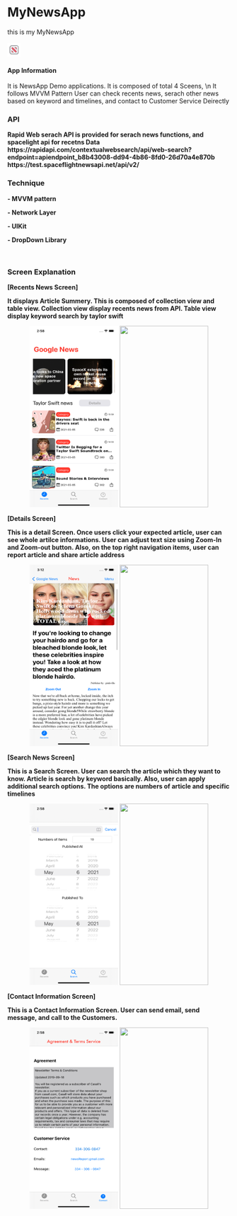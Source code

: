 # MyNewsApp
this is my MyNewsApp
<br></br>
<img src = "https://github.com/Ghostlun/NewsAppDemoVersion/blob/master/NewsDemo/Resources/Github%20source/icons8-news-100%20(2).png" width = 30 height = 30/>

<h4>App Information </h4>
It is NewsApp Demo applications. It is composed of total 4 Sceens, \n
It follows MVVM Pattern
User can check recents news, serach other news based on keyword and timelines, and contact to Customer Service Deirectly

<h3>API</h3>
<div><b> Rapid Web serach API is provided for serach news functions, and spacelight api for recetns Data  <b></div>
https://rapidapi.com/contextualwebsearch/api/web-search?endpoint=apiendpoint_b8b43008-dd94-4b86-8fd0-26d70a4e870b 
https://test.spaceflightnewsapi.net/api/v2/
  
<h3>Technique</h3>
<p>- MVVM pattern</p>
<p>- Network Layer</p>
<p>- UIKit</p>
<p>- DropDown Library</p>
<p><br></p>

<h3>Screen Explanation</h3>

[Recents News Screen]
<div> It displays Article Summery. This is composed of collection view and table view. Collection view display recents news from API. Table view display keyword search by taylor swift</div>
<p align="center">
<img src = "https://github.com/Ghostlun/NewsAppDemoVersion/blob/master/NewsDemo/Resources/Github%20source/mainScreen.png" width = 200 height = 410
margin = 20/>
<img src = "https://github.com/Ghostlun/NewsAppDmo/blob/master/NewsDemo/Github%20source/firstScreen.gif" width = 200 height = 410/>
</p>

[Details Screen]
<div>This is a detail Screen. Once users click your expected article, user can see whole artilce informations. User can adjust text size using Zoom-In and Zoom-out button. Also, on the top right navigation items, user can report article and share article address</div>
<p align="center">
<img src = "https://github.com/Ghostlun/NewsAppDemoVersion/blob/master/NewsDemo/Resources/Github%20source/detailImage.png" width = 200 height = 410/>
<img src = "https://github.com/Ghostlun/NewsAppDmo/blob/master/NewsDemo/Github%20source/detailsScreen.gif" width = 200 height = 410/>
 </p>

[Search News Screen]

<div>This is a Search Screen. User can search the article which they want to know. Article is search by keyword basically. Also, user can apply additional search options. The options are numbers of article and specific timelines</div>
<p align="center">
<img src = "https://github.com/Ghostlun/NewsAppDemoVersion/blob/master/NewsDemo/Resources/Github%20source/detailsOptions.png" width = 200 height = 410/>
<img src = "https://github.com/Ghostlun/NewsAppDmo/blob/master/NewsDemo/Github%20source/secondScreen.gif" width = 200 height = 410/>
 </p>


[Contact Information Screen]

<div>This is a Contact Information Screen. User can send email, send message, and call to the Customers.</div>
<p align="center">
<img src = "https://github.com/Ghostlun/NewsAppDemoVersion/blob/master/NewsDemo/Resources/Github%20source/detailsOption.png" width = 200 height = 410/>
<img src = "https://github.com/Ghostlun/NewsAppDemoVersion/blob/master/NewsDemo/Resources/Github%20source/thirdScreen.gif" width = 200 height = 410/>
<p align="center">






